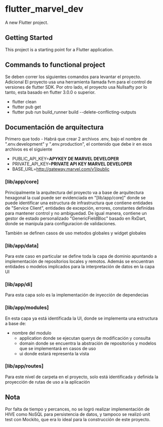 # flutter_marvel_dev

A new Flutter project.

## Getting Started

This project is a starting point for a Flutter application.

## Commands to functional project
Se deben correr los siguientes comandos para levantar el proyecto. Adicional
El proyecto usa una herramienta llamada fvm para el control de versiones de
flutter SDK. Por otro lado, el proyecto usa Nullsafty por lo tanto, esta
basado en flutter 3.0.0 o superior.

  * flutter clean
  * flutter pub get
  * flutter pub run  build_runner build --delete-conflicting-outputs

## Documentación de arquitectura

Primero que todo - Habrá que crear 2 archivos .env, bajo el nombre de
".env.development" y ".env.production", el contenido que debe ir en esos archivos es
el siguiente

  * PUBLIC_API_KEY=**APYKEY DE MARVEL DEVELOPER**
  * PRIVATE_API_KEY=**PRIVATE API KEY MARVEL DEVELOPER**
  * BASE_URL=http://gateway.marvel.com/v1/public

### [lib/app/core]
Principalmente la arquitectura del proyecto va a base de arquitectura hexagonal
la cual puede ser evidenciada en "[lib/app/core]" donde se puede identificar
una estructura de infrastructura que contiene entidades de "Service Client",
entidades de excepción, errores, constantes definidas para mantener control y no ambiguedad.
De igual manera, contiene un gestor de estado personalizado "GenericFieldBloc" basado en
RxDart, donde se manipula para configuracion de validaciones.

También se definen casos de uso metodos globales y widget globales

### [lib/app/data]
Para este caso en particular se define toda la capa de dominio apuntando a
implementación de repositorios locales y remotos. Además se encuentran entidades
o modelos implicados para la interpretación de datos en la capa UI

### [lib/app/di]
Para esta capa solo es la implementación de inyección de dependecias

### [lib/app/modules]
En esta capa ya está identificada la UI, donde se implementa una estructura a base de:
  * nombre del modulo
    * application donde se ejecutan querys de modificación y consulta
    * domain donde se encuentra la abstración de repositorios y modelos que se implementará en casos de uso
    * ui donde estará representa la vista

### [lib/app/routes]
Para este nivel de carpeta en el proyecto, solo está identificada y definida la proyección de
rutas de uso a la aplicación

## Nota
Por falta de tiempo y percances, no se logró realizar implementación de HIVE como NoSQL
para persistencia de datos, y tampoco se realizó unit test con Mockito, que era lo ideal
para la construcción de este proyecto.
